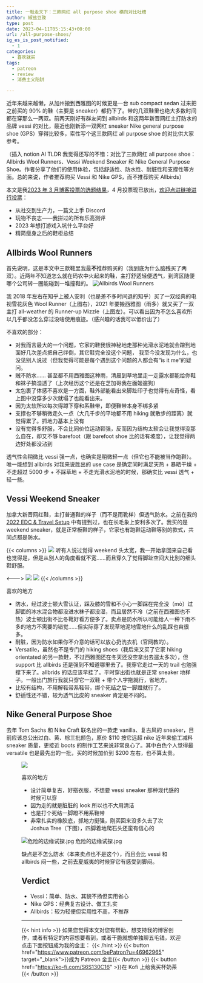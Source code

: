 ```yaml
---
title: 一鞋走天下：三款网红 all purpose shoe 横向对比吐槽
author: 椒盐豆豉
type: post
date: 2023-04-11T05:15:43+00:00
url: /all-purpose-shoes/
ig_es_is_post_notified:
  - 1
categories:
  - 喜欢就买
tags:
  - patreon
  - review
  - 消费主义陷阱

---
```

近年来越来越懒，从加州搬到西雅图的时候更是一台 sub compact sedan 过来把之前买的 90% 的鞋（主要是 sneaker）都扔下了。带的几双鞋里也绝大多数时间都在穿那么一两双。前两天刚好有群友问到 allbirds 和这两年新晋网红主打防水的品牌 vessi 的对比，最近也刚新添一双网红 sneaker Nike general purpose shoe (GPS）穿得比较多，索性写个这三款网红 all purpose shoe 的对比供大家参考。

（插入 notion AI TLDR 我觉得还写的不错：对比了三款网红 all purpose shoe：Allbirds Wool Runners、Vessi Weekend Sneaker 和 Nike General Purpose Shoe。作者分享了他们的使用体验，包括舒适性、防水性、耐脏性和支撑性等方面。总的来说，作者推荐购买 Vessi 和 Nike GPS，而不推荐购买 Allbirds）

本文是我[2023 年 3 月博客投票的选题结果](https://www.patreon.com/posts/2023-nian-3-yue-79377916)，4 月投票现已放出，[欢迎点进链接进行投票](https://www.patreon.com/posts/81345509)：

  * 从社交到生产力，一篇文上手 Discord
  * 玩物不丧志——我拼过的所有乐高测评
  * 2023 年想打游戏入坑什么平台好
  * 精简瘦身之后的鞋柜总结

<!--more-->

## Allbirds Wool Runners

首先说明，这是本文中三款鞋里我最**不**推荐购买的（我到底为什么脑残买了两双）。近两年不知道怎么就在码农中火起来的鞋，主打舒适轻便透气，到湾区随便哪个公司转一圈能碰到一堆撞鞋的。
![Allbirds Wool Runners](https://cdn.discordapp.com/attachments/1074415748958666853/1074415749243867267/-VXingBwgWJs_VhtymGOXwyqRynok71wMhdch1AoQdtZ6bq0zuwWBKzBTQhWoLg4evDpBnJHBguaVmUvRcsjsHIgVks91bxZfPP64fXrinmqmjx3Gej81g8Vka4rSX-hxkd_ITKlKr0ogY2PQv_xbQZkUr1KuudPGzmxwjYJyDCck7UDTg6HY3STJ-LttufYXNTT6cFtYQLztZATOzWi20R0rOdMM-IKg6I1-Ci4qBbF4IVl7Q9JJt4fwS0ZrHICPgXhovWYKisDj_36kSEfKmacv66sX34Wl_cGs66xNJ8Bx4ZpEUnBzmuNWsdNHDQuMeWWmpPCessBFzp4pr4-e7BGIz2sYOnf3t9dsy8ZiW3Z_g5VDstEFibfsb5fUgDf4kMVgEqqWasmJq4nrfDRoQ45s8_Bbscgly5Xwfszef3OJKH4i1Hs2cwfjpz6S8P3mgAF3RtBWlBQcu7KkVBBMp0KEPI9Pf3Iof22MuDFebvYBvagHNZ0jZogQ-HG..png)

我 2018 年左右在知乎上被人安利（也是差不多时间退的知乎）买了一双经典的电视雪花灰色 Wool Runner（上图右），2021 年要搬西雅图（雨多）就又买了一双主打 all-weather 的 Runner-up Mizzle（上图左）。可以看出因为不怎么喜欢所以几乎都没怎么穿过没啥使用痕迹。（感兴趣的话我可以低价出了）

不喜欢的部分：

  * 对我而言最大的一个问题，它家的鞋我很神秘地走那种光滑水泥地就会蹭到地面好几次差点把自己绊倒，其它鞋完全没这个问题， 我至今没发现为什么，也没见别人说过（但我觉得可能是每个遇到这个问题的人都会有“is it me“的疑问。
  * 贼不防水…… 甚至都不用西雅图这种雨，清晨到草地里走一走露水都能给你鞋和袜子搞湿透了（上次经历这个还是在芝加哥我在面姬遛狗）
  * 太包裹了体感不喜欢是一方面，鞋外部能看出来脚趾印子也觉得有点奇怪，看上图中没穿多少次就塌了也能看出来。
  * 因为太软所以每次得蹲下穿和系鞋带，即便鞋带本身不绑多紧
  * 支撑也不够稍微走久一点（大几千步的平地都不用 hiking 就散步的距离）就觉得累了。抓地力基本上没有
  * 没有觉得多舒服，不会比同价位运动鞋强，反而因为结构太软会让我觉得没那么自在，却又不够 barefoot（跟 barefoot shoe 比的话有坡度），让我觉得两边好处都没沾到

透气性会稍微比 vessi 强一点，也确实是稍微轻一点（但它也不能被当作跑鞋）。唯一能想到 allbirds 对我来说胜出的 use case 是确定同时满足天热 + 暴晒干燥 + 不走超过 5000 步 + 不踩草地 + 不走光滑水泥地的时候，那确实比 vessi 透气 + 轻一些。

## Vessi Weekend Sneaker

加拿大新晋网红鞋，主打普通鞋的样子（而不是雨靴样）但透气防水。之前在我的 [2022 EDC & Travel Setup][1] 中有提到过，也在长毛象上安利多次了。我买的是 weekend sneaker，就是正常板鞋的样子，它家也有跑鞋运动鞋等别的款式，共同点都是防水。

{{< columns >}} <!-- begin columns block -->
![](https://s3.nl-ams.scw.cloud/mtfront-blog/2023/04/Screen-Shot-2023-04-10-at-10.10.03-PM-546x1024.png)
听有人说过觉得 weekend 头太宽，我一开始拿回来自己看也觉得是，但是从别人的角度看就不宽……而且穿久了觉得脚趾空间大比别的细头鞋舒服。

<---> <!-- magic separator, between columns -->
![](https://media.douchi.space/douchi/media_attachments/files/107/728/498/724/621/987/original/2be7046c766ee0ff.jpeg)
![](https://media.douchi.space/douchi/media_attachments/files/107/728/508/417/259/759/original/ca6f3eb5c5b0456c.jpg)
{{< /columns >}}

喜欢的地方

  * 防水，经过波士顿大雪认证，踩及膝的雪和不小心一脚踩在完全没（mò）过脚面的冰水混合物都没进水袜子都没湿，而且居然不冷（之前在西雅图也不热）波士顿出街不比冬靴好看方便多了。卖点是防水所以可能给人一种下雨不多的地方不需要的错觉……但实际穿了发现草地泥地雪地什么的乱踩也爽很多。
  * 耐脏，因为防水如果你不介意的话可以放心扔洗衣机（官网教的）。
  * Versatile，虽然也不是专门的 hiking shoes（我后来又买了它家 hiking orientated 的另一款鞋，不过西雅图还在冬天还没空拿出去遛太多次），但 support 比 allbirds 还是强到不知道哪里去了。我穿它走过一天的 trail 也勉强撑下来了。allbrids 的话应该早挂了。平时穿出街也就是正常 sneaker 地样子。一般出门旅行我就只穿它一双鞋 + 带个人字拖就行，省地方。
  * 比较有结构，不用解鞋带系鞋带，绑个死结之后一脚蹬就行了。
  * 舒适性还不错，较为透气比皮的 sneaker 肯定是不闷的。

## Nike General Purpose Shoe

去年 Tom Sachs 和 Nike Craft 联名出的一款走 vanilla、复古风的 sneaker，目前应该总公出过白、黄、棕三批颜色，原价 $110 按它远超 nike 近年来偷工减料 sneaker 质量，更接近 boots 的制作工艺来说非常良心了。其中白色个人觉得最 versatile 也是最先出的一批，买的时候加价到 $200 左右，也不算太贵。<figure class="wp-block-image size-large">

![](https://s3.nl-ams.scw.cloud/mtfront-blog/2023/04/Screen-Shot-2023-04-10-at-10.01.57-PM-1024x887.png)

喜欢的地方

  * 设计简单复古，好搭衣服，不想要 vessi sneaker 那种现代感的时候可以穿
  * 因为走的就是脏脏的 look 所以也不大用清洁
  * 也是打个死结一脚蹬不用系鞋带
  * 非常扎实的橡胶底，抓地力挺强，刚买回来没多久去了次 Joshua Tree（下图），四脚着地爬石头还蛮有信心的<figure class="wp-block-image size-large">

![](https://s3.nl-ams.scw.cloud/mtfront-blog/2023/04/MTXX_MH20230410_214232806-1024x768.jpeg "危险的边缘试探.jpg")
危险的边缘试探.jpg

缺点是不怎么防水（本来卖点也不是这个），而且会比 vessi 和 allbirds 闷一些，之前去夏威夷的时候穿它有感受到脚闷。

## Verdict

  * Vessi：简单、防水、其貌不扬但实用省心
  * Nike GPS：经典复古设计、做工扎实
  * Allbirds：较为轻便但实用性不高，不推荐

---
{{< hint info >}}
如果您觉得本文对您有帮助，想支持我的博客创作，或者有特定的内容想要看到，或者干脆就想单独聊五毛钱，欢迎点击下面按钮成为我的金主：
{{< /hint >}}
{{< button href="https://www.patreon.com/bePatron?u=46962965" target="_blank">}}成为 Patreon 金主{{< /button >}}
{{< button href="https://ko-fi.com/S6S130C16" >}}在 Kofi 上给我买杯奶茶{{< /button >}}

 [1]: https://blog.douchi.space/2022-edc-travel-setup/